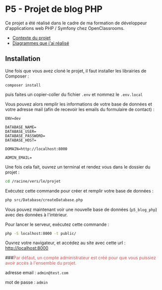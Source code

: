 # P5 - Projet de blog PHP

Ce projet a été réalisé dans le cadre de ma formation de développeur 
d'applications web PHP / Symfony chez OpenClassrooms.

* [Contexte du projet](docs/context.md)
* [Diagrammes que j'ai réalisé](docs/diagrams.md)

## Installation
Une fois que vous avez cloné le projet, il faut installer les librairies de Composer :
```text
composer install
```
puis faites un copier-coller du fichier ``.env`` et nommez le ``.env.local``

Vous pouvez alors remplir les informations de votre base de données et votre adresse mail (afin de recevoir les emails du formulaire de contact) :
```text
ENV=dev

DATABASE_NAME=
DATABASE_USER=
DATABASE_PASSWORD=
DATABASE_HOST=

DOMAIN=http://localhost:8000

ADMIN_EMAIL=
```

Une fois cela fait, ouvrez un terminal et rendez vous dans le dossier du projet :
```bash
cd /racine/vers/le/projet
```

Exécutez cette commande pour créer et remplir votre base de données :
```bash
php src/Database/createDatabase.php
```
Vous pouvez maintenant voir une nouvelle base de données (``p5_blog_php``) avec des données à l'intérieur.

Pour lancer le serveur, exécutez cette commande :
```bash
php -S localhost:8000 -t public/
```
Ouvrez votre navigateur, et accédez au site avec cette url : [http://localhost:8000](http://localhost:8000)

###<span style="color: indianred">Par défaut, un compte administrateur est créé pour que vous puissiez avoir accès à l'ensemble du projet.</span>

adresse email : ``admin@test.com``

mot de passe : ``admin``